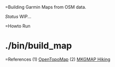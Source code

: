 =Building Garmin Maps from OSM data.

*Status*
WIP...

=Howto Run

# ./bin/build_map

=References
(1) [OpenTopoMap](https://github.com/der-stefan/OpenTopoMap)
(2) [MKGMAP Hiking](https://github.com/vibrog/mkgmap-hiking)

